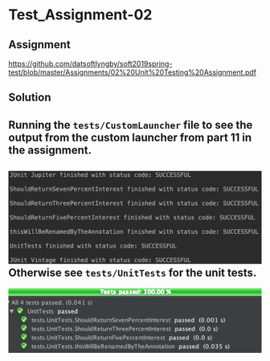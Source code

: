 # Test_Assignment-02
## Assignment
https://github.com/datsoftlyngby/soft2019spring-test/blob/master/Assignments/02%20Unit%20Testing%20Assignment.pdf
## Solution
Running the ```tests/CustomLauncher``` file to see the output from the custom launcher from part 11 in the assignment. 
---
![customlauncher](https://github.com/mathiasjepsen/Test_Assignment-02/blob/master/customerlauncher.png "Customer Launcher")
Otherwise see ```tests/UnitTests``` for the unit tests.
---
![unittestresults](https://github.com/mathiasjepsen/Test_Assignment-02/blob/master/unittestresults.png "Unit Test Results")
